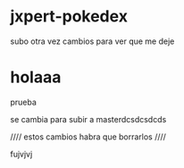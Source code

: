 # jxpert-pokedex

subo otra vez cambios para ver que me deje
# holaaa
prueba


se cambia para subir a masterdcsdcsdcds




////
estos cambios habra que borrarlos
////


fujvjvj